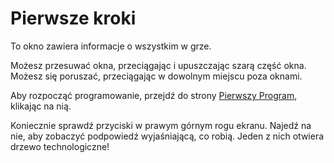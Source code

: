 # Pierwsze kroki
To okno zawiera informacje o wszystkim w grze.

Możesz przesuwać okna, przeciągając i upuszczając szarą część okna.
Możesz się poruszać, przeciągając w dowolnym miejscu poza oknami.

Aby rozpocząć programowanie, przejdź do strony [Pierwszy Program](docs/first_program.md), klikając na nią.

Koniecznie sprawdź przyciski w prawym górnym rogu ekranu. Najedź na nie, aby zobaczyć podpowiedź wyjaśniającą, co robią. Jeden z nich otwiera drzewo technologiczne!